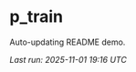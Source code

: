 # p_train

Auto-updating README demo.

<!--START_SECTION:status-->
_Last run: 2025-11-01 19:16 UTC_
<!--END_SECTION:status-->





































































































































































































































































































































































































































































































































































































































































































































































































































































































































































































































































































































































































































































































































































































































































































































































































































